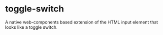 # toggle-switch
A native web-components based extension of the HTML input element that looks like a toggle switch.
